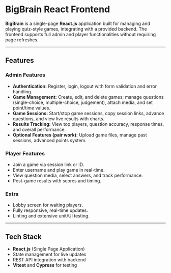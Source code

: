 # BigBrain React Frontend

**BigBrain** is a single-page **React.js** application built for managing and playing quiz-style games, integrating with a provided backend. The frontend supports full admin and player functionalities without requiring page refreshes.

---

## Features

### Admin Features
- **Authentication:** Register, login, logout with form validation and error handling.
- **Game Management:** Create, edit, and delete games; manage questions (single-choice, multiple-choice, judgement), attach media, and set point/time values.
- **Game Sessions:** Start/stop game sessions, copy session links, advance questions, and view live results with charts.
- **Results Tracking:** View top players, question accuracy, response times, and overall performance.
- **Optional Features (pair work):** Upload game files, manage past sessions, advanced points system.

### Player Features
- Join a game via session link or ID.  
- Enter username and play game in real-time.  
- View question media, select answers, and track performance.  
- Post-game results with scores and timing.  

### Extra
- Lobby screen for waiting players.  
- Fully responsive, real-time updates.  
- Linting and extensive unit/UI testing.

---

## Tech Stack
- **React.js** (Single Page Application)  
- State management for live updates  
- REST API integration with backend  
- **Vitest** and **Cypress** for testing
